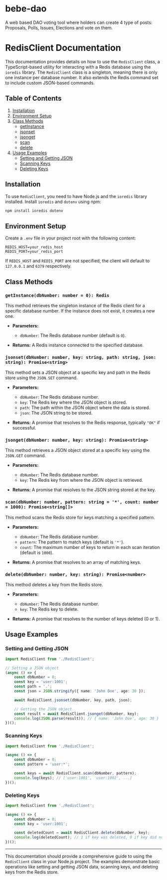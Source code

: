 # bebe-dao
A web based DAO voting tool where holders can create 4 type of posts: Proposals, Polls, Issues, Elections and vote on them.


# RedisClient Documentation

This documentation provides details on how to use the `RedisClient` class, a TypeScript-based utility for interacting with a Redis database using the `ioredis` library. The `RedisClient` class is a singleton, meaning there is only one instance per database number. It also extends the Redis command set to include custom JSON-based commands.

## Table of Contents
1. [Installation](#installation)
2. [Environment Setup](#environment-setup)
3. [Class Methods](#class-methods)
    - [getInstance](#getInstance)
    - [jsonset](#jsonset)
    - [jsonget](#jsonget)
    - [scan](#scan)
    - [delete](#delete)
4. [Usage Examples](#usage-examples)
    - [Setting and Getting JSON](#setting-and-getting-json)
    - [Scanning Keys](#scanning-keys)
    - [Deleting Keys](#deleting-keys)

## Installation

To use `RedisClient`, you need to have Node.js and the `ioredis` library installed. Install `ioredis` and `dotenv` using npm:

```bash
npm install ioredis dotenv
```

## Environment Setup

Create a `.env` file in your project root with the following content:

```
REDIS_HOST=your_redis_host
REDIS_PORT=your_redis_port
```

If `REDIS_HOST` and `REDIS_PORT` are not specified, the client will default to `127.0.0.1` and `6379` respectively.

## Class Methods

### `getInstance(dbNumber: number = 0): Redis`

This method retrieves the singleton instance of the Redis client for a specific database number. If the instance does not exist, it creates a new one.

- **Parameters:**
  - `dbNumber`: The Redis database number (default is `0`).

- **Returns:** A Redis instance connected to the specified database.

### `jsonset(dbNumber: number, key: string, path: string, json: string): Promise<string>`

This method sets a JSON object at a specific key and path in the Redis store using the `JSON.SET` command.

- **Parameters:**
  - `dbNumber`: The Redis database number.
  - `key`: The Redis key where the JSON object is stored.
  - `path`: The path within the JSON object where the data is stored.
  - `json`: The JSON string to be stored.

- **Returns:** A promise that resolves to the Redis response, typically `"OK"` if successful.

### `jsonget(dbNumber: number, key: string): Promise<string>`

This method retrieves a JSON object stored at a specific key using the `JSON.GET` command.

- **Parameters:**
  - `dbNumber`: The Redis database number.
  - `key`: The Redis key from where the JSON object is retrieved.

- **Returns:** A promise that resolves to the JSON string stored at the key.

### `scan(dbNumber: number, pattern: string = '*', count: number = 1000): Promise<string[]>`

This method scans the Redis store for keys matching a specified pattern.

- **Parameters:**
  - `dbNumber`: The Redis database number.
  - `pattern`: The pattern to match keys (default is `'*'`).
  - `count`: The maximum number of keys to return in each scan iteration (default is `1000`).

- **Returns:** A promise that resolves to an array of matching keys.

### `delete(dbNumber: number, key: string): Promise<number>`

This method deletes a key from the Redis store.

- **Parameters:**
  - `dbNumber`: The Redis database number.
  - `key`: The Redis key to delete.

- **Returns:** A promise that resolves to the number of keys deleted (0 or 1).

## Usage Examples

### Setting and Getting JSON

```typescript
import RedisClient from './RedisClient';

// Setting a JSON object
(async () => {
    const dbNumber = 0;
    const key = 'user:1001';
    const path = '.';
    const json = JSON.stringify({ name: 'John Doe', age: 30 });

    await RedisClient.jsonset(dbNumber, key, path, json);

    // Getting the JSON object
    const result = await RedisClient.jsonget(dbNumber, key);
    console.log(JSON.parse(result)); // { name: 'John Doe', age: 30 }
})();
```

### Scanning Keys

```typescript
import RedisClient from './RedisClient';

(async () => {
    const dbNumber = 0;
    const pattern = 'user:*';

    const keys = await RedisClient.scan(dbNumber, pattern);
    console.log(keys); // ['user:1001', 'user:1002', ...]
})();
```

### Deleting Keys

```typescript
import RedisClient from './RedisClient';

(async () => {
    const dbNumber = 0;
    const key = 'user:1001';

    const deletedCount = await RedisClient.delete(dbNumber, key);
    console.log(deletedCount); // 1 if key was deleted, 0 if key did not exist
})();
```

---

This documentation should provide a comprehensive guide to using the `RedisClient` class in your Node.js project. The examples demonstrate basic operations like setting and getting JSON data, scanning keys, and deleting keys from the Redis store.